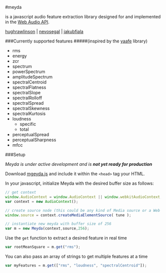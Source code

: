 #meyda

is a javascript audio feature extraction library designed for and implemented in the [Web Audio API](https://github.com/WebAudio/web-audio-api "Web Audio API").

[hughrawlinson](https://github.com/hughrawlinson "Hugh Rawlinson") | [nevosegal](https://github.com/nevosegal "Nevo Segal") | [jakubfiala](https://github.com/jakubfiala "Jakub Fiala")

###Currently supported features
#####(inspired by the [yaafe](http://yaafe.sourceforge.net "yaafe") library)

+ rms
+ energy
+ zcr
+ spectrum
+ powerSpectrum
+ amplitudeSpectrum
+ spectralCentroid
+ spectralFlatness
+ spectralSlope
+ spectralRolloff
+ spectralSpread
+ spectralSkewness
+ spectralKurtosis
+ loudness
	- specific
	- total
+ perceptualSpread
+ perceptualSharpness
+ mfcc

###Setup

_Meyda is under active development and is **not yet ready for production**_

Download [mgeyda.js](https://github.com/hughrawlinson/meyda/blob/master/main.js "meyda.js") and include it within the `<head>` tag your HTML.

In your javascript, initialize Meyda with the desired buffer size as follows:
```js
// get context
window.AudioContext = window.AudioContext || window.webkitAudioContext;
var context = new AudioContext();

// create source node (this could be any kind of Media source or a Web Audio Buffer source)
window.source = context.createMediaElementSource( tune );

// instantiate new meyda with buffer size of 256
var m = new Meyda(context,source,256);
```

Use the `get` function to extract a desired feature in real time
```js
var rootMeanSquare = m.get("rms");
```
You can also pass an array of strings to get multiple features at a time
```js
var myFeatures = m.get(["rms", "loudness", "spectralCentroid"]);
```




